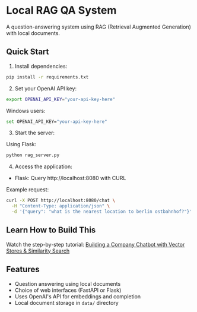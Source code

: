 # Local RAG QA System

A question-answering system using RAG (Retrieval Augmented Generation) with local documents.

## Quick Start

1. Install dependencies:
```bash
pip install -r requirements.txt
```

2. Set your OpenAI API key:
```bash
export OPENAI_API_KEY="your-api-key-here"
```
Windows users:
```bash
set OPENAI_API_KEY="your-api-key-here"
```

3. Start the server:

Using Flask:
```bash
python rag_server.py
```

4. Access the application:
- Flask: Query http://localhost:8080 with CURL

Example request:
```bash
curl -X POST http://localhost:8080/chat \
  -H "Content-Type: application/json" \
  -d '{"query": "what is the nearest location to berlin ostbahnhof?"}'
```

## Learn How to Build This

Watch the step-by-step tutorial:
[Building a Company Chatbot with Vector Stores & Similarity Search](https://www.ai-for-devs.com/products/latest-videos/categories/2157075237/posts/2185173154)

## Features

- Question answering using local documents
- Choice of web interfaces (FastAPI or Flask)
- Uses OpenAI's API for embeddings and completion
- Local document storage in `data/` directory
